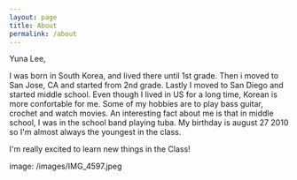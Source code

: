 ```yaml
---
layout: page
title: About
permalink: /about
---
```


Yuna Lee, 

I was born in South Korea, and lived there until 1st grade. Then i moved to San Jose, CA and started from 2nd grade. Lastly I moved to San Diego and started middle school. Even though I lived in US for a long time, Korean is more confortable for me. Some of my hobbies are to play bass guitar, crochet and watch movies. An interesting fact about me is that in middle school, I was in the school band playing tuba. My birthday is august 27 2010 so I'm almost always the youngest in the class.

I'm really excited to learn new things in the Class!

image: /images/IMG_4597.jpeg